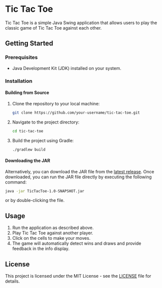 # Tic Tac Toe

Tic Tac Toe is a simple Java Swing application that allows users to play the 
classic game of Tic Tac Toe against each other.

## Getting Started

### Prerequisites

- Java Development Kit (JDK) installed on your system.

### Installation

#### Building from Source

1. Clone the repository to your local machine:

    ```bash
    git clone https://github.com/your-username/tic-tac-toe.git
    ```

2. Navigate to the project directory:

    ```bash
    cd tic-tac-toe
    ```

3. Build the project using Gradle:

    ```bash
    ./gradlew build
    ```

#### Downloading the JAR

Alternatively, you can download the JAR file from the [latest release](https://github.com/your-username/tic-tac-toe/releases/latest). 
Once downloaded, you can run the JAR file directly by executing the following command:

```bash
java -jar TicTacToe-1.0-SNAPSHOT.jar
```

or by double-clicking the file.

## Usage

1. Run the application as described above.
2. Play Tic Tac Toe against another player.
3. Click on the cells to make your moves.
4. The game will automatically detect wins and draws and provide feedback in the info display.

## License

This project is licensed under the MIT License - see the [LICENSE](LICENSE) file for details.
